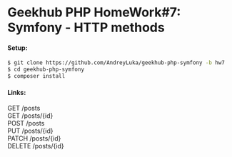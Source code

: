 Geekhub PHP HomeWork#7: Symfony - HTTP methods
===================

#### Setup:

```bash
$ git clone https://github.com/AndreyLuka/geekhub-php-symfony -b hw7
$ cd geekhub-php-symfony
$ composer install
``` 

#### Links:

GET /posts<br>
GET /posts/{id}<br>
POST /posts<br>
PUT /posts/{id}<br>
PATCH /posts/{id}<br>
DELETE /posts/{id}

